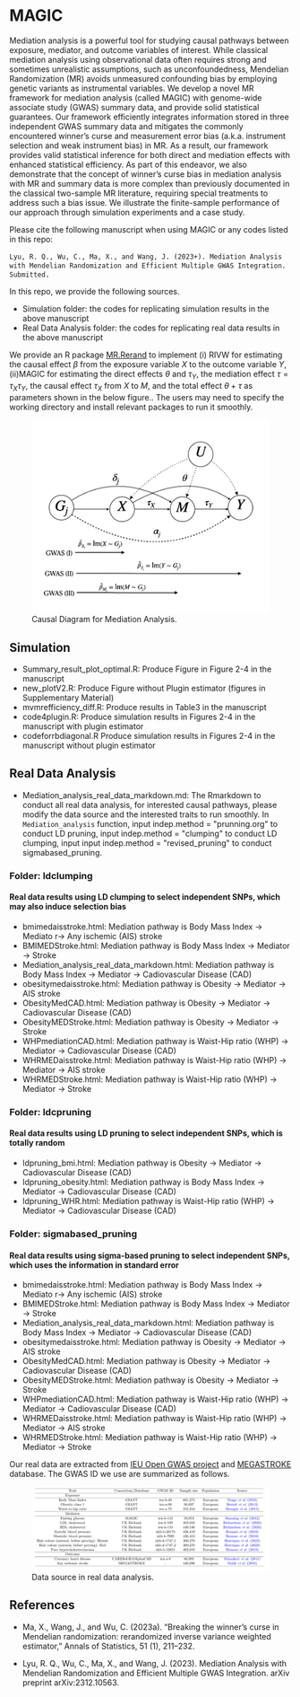 # MAGIC

Mediation analysis is a powerful tool for studying causal pathways between exposure, mediator, and outcome variables of interest. While classical mediation analysis using observational data often requires strong and sometimes unrealistic assumptions, such as unconfoundedness, Mendelian Randomization (MR) avoids unmeasured confounding bias by employing genetic variants as instrumental variables. We develop a novel MR framework for mediation analysis (called MAGIC) with
genome-wide associate study (GWAS) summary data, and provide solid statistical guarantees. Our framework efficiently integrates information stored in three independent GWAS summary data and mitigates the commonly encountered winner’s curse and measurement error bias (a.k.a. instrument selection and weak instrument bias) in MR. As a result, our framework provides valid statistical inference for both direct and mediation effects with enhanced statistical efficiency. As part of this endeavor, we also demonstrate that the concept of winner’s curse bias in mediation analysis with MR and summary data is more complex than previously documented in the classical two-sample MR literature, requiring special treatments to address such a bias issue.  We illustrate the finite-sample performance of our approach through simulation experiments and a case study.


Please cite the following manuscript when using MAGIC or any codes listed in this repo:
~~~
Lyu, R. Q., Wu, C., Ma, X., and Wang, J. (2023+). Mediation Analysis with Mendelian Randomization and Efficient Multiple GWAS Integration. Submitted.
~~~

In this repo, we provide the following sources.

- Simulation folder: the codes for replicating simulation results in the above manuscript
- Real Data Analysis folder: the codes for replicating real data results in the above manuscript

We provide an R package [MR.Rerand](https://github.com/LQRrrrr/MR.Rerand) to implement (i) RIVW for estimating the causal effect $\beta$ from the exposure variable $X$ to the outcome variable $Y$, (ii)MAGIC for estimating the direct effects $\theta$ and $\tau_Y$, the mediation effect $\tau=\tau_X\tau_Y$, the causal effect $\tau_X$ from $X$ to $M$, and the total effect $\theta+\tau$ as parameters shown in the below figure.. The users may need to specify the working directory and install relevant packages to run it smoothly.

<figure>
  <img src="figures/causal_diagram.jpeg" alt="Example Image">
  <figcaption>Causal Diagram for Mediation Analysis.</figcaption>
</figure>

## Simulation
- Summary_result_plot_optimal.R: Produce Figure in Figure 2-4 in the manuscript
- new_plotV2.R: Produce Figure without Plugin estimator (figures in Supplementary Material)
- mvmrefficiency_diff.R: Produce results in Table3 in the manuscript
- code4plugin.R: Produce simulation results in Figures 2-4 in the manuscript with plugin estimator
- codeforrbdiagonal.R Produce simulation results in Figures 2-4 in the manuscript without plugin estimator

## Real Data Analysis
- Mediation_analysis_real_data_markdown.md: The Rmarkdown to conduct all real data analysis, for interested causal pathways, please modify the data source and the interested traits to run smoothly. In `Mediation_analysis` function, input indep.method = "prunning.org" to conduct LD pruning, input indep.method = "clumping" to conduct LD clumping, input  input indep.method = "revised_pruning" to conduct sigmabased_pruning.
### Folder: ldclumping
#### Real data results using LD clumping to select independent SNPs, which may also induce selection bias
- bmimedaisstroke.html: Mediation pathway is Body Mass Index -> Mediato r-> Any ischemic (AIS) stroke 
- BMIMEDStroke.html: Mediation pathway is Body Mass Index -> Mediator -> Stroke
- Mediation_analysis_real_data_markdown.html: Mediation pathway is Body Mass Index -> Mediator -> Cadiovascular Disease (CAD)
- obesitymedaisstroke.html: Mediation pathway is Obesity -> Mediator -> AIS stroke
- ObesityMedCAD.html: Mediation pathway is Obesity -> Mediator -> Cadiovascular Disease (CAD)
- ObesityMEDStroke.html: Mediation pathway is Obesity -> Mediator -> Stroke
- WHPmediationCAD.html: Mediation pathway is Waist-Hip ratio (WHP) -> Mediator -> Cadiovascular Disease (CAD)
- WHRMEDaisstroke.html: Mediation pathway is Waist-Hip ratio (WHP) -> Mediator -> AIS stroke
- WHRMEDStroke.html: Mediation pathway is Waist-Hip ratio (WHP) -> Mediator -> Stroke
### Folder: ldcpruning
#### Real data results using LD pruning to select independent SNPs, which is totally random 
- ldpruning_bmi.html: Mediation pathway is Obesity -> Mediator -> Cadiovascular Disease (CAD)
- ldpruning_obesity.html: Mediation pathway is Body Mass Index -> Mediator -> Cadiovascular Disease (CAD)
- ldpruning_WHR.html: Mediation pathway is Waist-Hip ratio (WHP) -> Mediator -> Cadiovascular Disease (CAD)
### Folder: sigmabased_pruning
#### Real data results using sigma-based pruning to select independent SNPs, which uses the information in standard error
- bmimedaisstroke.html: Mediation pathway is Body Mass Index -> Mediato r-> Any ischemic (AIS) stroke 
- BMIMEDStroke.html: Mediation pathway is Body Mass Index -> Mediator -> Stroke
- Mediation_analysis_real_data_markdown.html: Mediation pathway is Body Mass Index -> Mediator -> Cadiovascular Disease (CAD)
- obesitymedaisstroke.html: Mediation pathway is Obesity -> Mediator -> AIS stroke
- ObesityMedCAD.html: Mediation pathway is Obesity -> Mediator -> Cadiovascular Disease (CAD)
- ObesityMEDStroke.html: Mediation pathway is Obesity -> Mediator -> Stroke
- WHPmediationCAD.html: Mediation pathway is Waist-Hip ratio (WHP) -> Mediator -> Cadiovascular Disease (CAD)
- WHRMEDaisstroke.html: Mediation pathway is Waist-Hip ratio (WHP) -> Mediator -> AIS stroke
- WHRMEDStroke.html: Mediation pathway is Waist-Hip ratio (WHP) -> Mediator -> Stroke

Our real data are extracted from [IEU Open GWAS project](https://gwas.mrcieu.ac.uk/) and [MEGASTROKE](https://megastroke.org/) database. The GWAS ID we use are summarized as follows.

<figure>
  <img src="figures/datasource.png" alt="Example Image">
  <figcaption>Data source in real data analysis.</figcaption>
</figure>

## References

- Ma, X., Wang, J., and Wu, C. (2023a). “Breaking the winner’s curse in Mendelian randomization: rerandomized inverse variance weighted estimator,” Annals of Statistics, 51 (1), 211–232.

- Lyu, R. Q., Wu, C., Ma, X., and Wang, J. (2023). Mediation Analysis with Mendelian Randomization and Efficient Multiple GWAS Integration. arXiv preprint arXiv:2312.10563.

